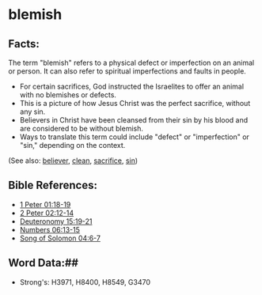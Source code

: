 # blemish #

## Facts: ##

The term "blemish" refers to a physical defect or imperfection on an animal or person. It can also refer to spiritual imperfections and faults in people.

* For certain sacrifices, God instructed the Israelites to offer an animal with no blemishes or defects.
* This is a picture of how Jesus Christ was the perfect sacrifice, without any sin.
* Believers in Christ have been cleansed from their sin by his blood and are considered to be without blemish.
* Ways to translate this term could include "defect" or "imperfection" or "sin," depending on the context.

(See also: [believer](../kt/believer.md), [clean](../kt/clean.md), [sacrifice](../other/sacrifice.md), [sin](../kt/sin.md))

## Bible References: ##

* [1 Peter 01:18-19](rc://en/tn/help/1pe/01/18)
* [2 Peter 02:12-14](rc://en/tn/help/2pe/02/12)
* [Deuteronomy 15:19-21](rc://en/tn/help/deu/15/19)
* [Numbers 06:13-15](rc://en/tn/help/num/06/13)
* [Song of Solomon 04:6-7](rc://en/tn/help/sng/04/06)

## Word Data:##

* Strong's: H3971, H8400, H8549, G3470

